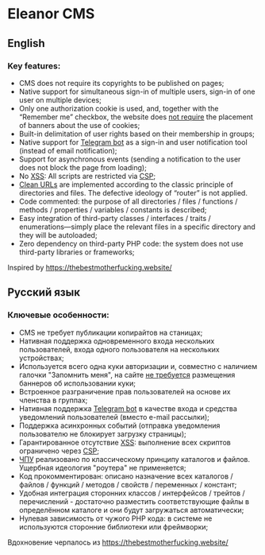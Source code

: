 # Eleanor CMS

## English
### Key features:
* CMS does not require its copyrights to be published on pages;
* Native support for simultaneous sign-in of multiple users, sign-in of one user on multiple devices;
* Only one authorization cookie is used, and, together with the “Remember me” checkbox, the website does [not require](https://europa.eu/youreurope/business/dealing-with-customers/data-protection/online-privacy/index_en.htm#main-article) the placement of banners about the use of cookies;
* Built-in delimitation of user rights based on their membership in groups;
* Native support for [Telegram bot](https://core.telegram.org/widgets/login) as a sign-in and user notification tool (instead of email notification);
* Support for asynchronous events (sending a notification to the user does not block the page from loading);
* No [XSS](https://en.wikipedia.org/wiki/Cross-site_scripting): All scripts are restricted via [CSP](https://developer.mozilla.org/en-US/docs/Web/HTTP/Guides/CSP);
* [Clean URLs](https://en.wikipedia.org/wiki/Clean_URL) are implemented according to the classic principle of directories and files. The defective ideology of “router” is not applied.
* Code commented: the purpose of all directories / files / functions / methods / properties / variables / constants is described;
* Easy integration of third-party classes / interfaces / traits / enumerations—simply place the relevant files in a specific directory and they will be autoloaded;
* Zero dependency on third-party PHP code: the system does not use third-party libraries or frameworks;

Inspired by https://thebestmotherfucking.website/

## Русский язык
### Ключевые особенности:
* CMS не требует публикации копирайтов на станицах;
* Нативная поддержка одновременного входа нескольких пользователей, входа одного пользователя на нескольких устройствах;
* Используется всего одна куки авторизации и, совместно с наличием галочки "Запомнить меня", на сайте [не требуется](https://europa.eu/youreurope/business/dealing-with-customers/data-protection/online-privacy/index_en.htm#main-article) размещения баннеров об использовании куки;
* Встроенное разграничение прав пользователей на основе их членства в группах;
* Нативная поддержка [Telegram bot](https://core.telegram.org/widgets/login) в качестве входа и средства уведомлений пользователей (вместо e-mail рассылки);
* Поддержка асинхронных событий (отправка уведомления пользователю не блокирует загрузку страницы);
* Гарантированное отсутствие [XSS](https://ru.wikipedia.org/wiki/Межсайтовый_скриптинг): выполнение всех скриптов ограничено через [CSP](https://developer.mozilla.org/ru/docs/Web/HTTP/Guides/CSP);
* [ЧПУ](https://ru.wikipedia.org/wiki/Человекопонятный_URL) реализовано по классическому принципу каталогов и файлов. Ущербная идеология "роутера" не применяется;
* Код прокомментирован: описано назначение всех каталогов / файлов / функций / методов / свойств / переменных / констант;
* Удобная интеграция сторонних классов / интерфейсов / трейтов / перечислений - достаточно разместить соответствующие файлы в определённом каталоге и они будут загружаться автоматически;
* Нулевая зависимость от чужого PHP кода: в системе не используются сторонние библиотеки или фреймворки;

Вдохновение черпалось из https://thebestmotherfucking.website/